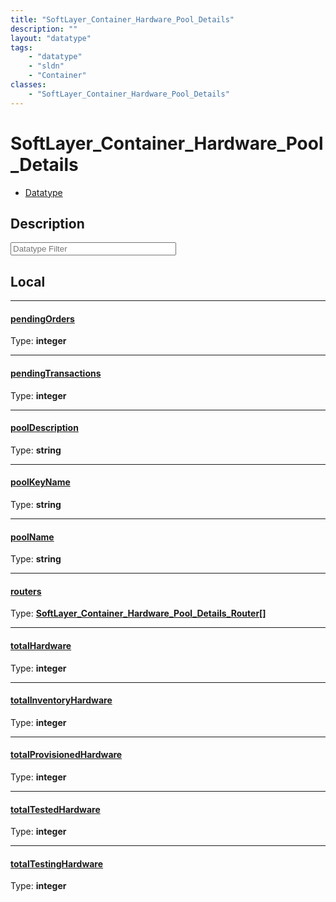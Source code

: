 ```yaml
---
title: "SoftLayer_Container_Hardware_Pool_Details"
description: ""
layout: "datatype"
tags:
    - "datatype"
    - "sldn"
    - "Container"
classes:
    - "SoftLayer_Container_Hardware_Pool_Details"
---
```


# SoftLayer_Container_Hardware_Pool_Details
<div id='service-datatype'>
    <ul id='sldn-reference-tabs'>
        <li id='datatype'> <a href='/reference/datatypes/SoftLayer_Container_Hardware_Pool_Details' >Datatype</a></li>
    </ul>
</div>

## Description 








<!-- Filer BEGIN -->
<div class="view-filters">
        <div class="clearfix">
            <div class="search-input-box">
                <input placeholder="Datatype Filter" onkeyup="titleSearch(inputId='prop-input', divId='properties', elementClass='prop-row')" 
                    type="text" id="prop-input" value="" size="30" maxlength="128" class="form-text">
            </div>
        </div>
</div>
<!-- Filer END -->

<div id="properties" class="content">
<div id="localProperties" class="prop-content" >

## Local
<div class="prop-row">

-----
[pendingOrders]: #pendingorders
#### [pendingOrders]
  
<span class="type-label">Type: </span>**integer**  



</div>
<div class="prop-row">

-----
[pendingTransactions]: #pendingtransactions
#### [pendingTransactions]
  
<span class="type-label">Type: </span>**integer**  



</div>
<div class="prop-row">

-----
[poolDescription]: #pooldescription
#### [poolDescription]
  
<span class="type-label">Type: </span>**string**  



</div>
<div class="prop-row">

-----
[poolKeyName]: #poolkeyname
#### [poolKeyName]
  
<span class="type-label">Type: </span>**string**  



</div>
<div class="prop-row">

-----
[poolName]: #poolname
#### [poolName]
  
<span class="type-label">Type: </span>**string**  



</div>
<div class="prop-row">

-----
[routers]: #routers
#### [routers]
  
<span class="type-label">Type: </span>**<a href='/reference/datatypes/SoftLayer_Container_Hardware_Pool_Details_Router'>SoftLayer_Container_Hardware_Pool_Details_Router[] </a>**  



</div>
<div class="prop-row">

-----
[totalHardware]: #totalhardware
#### [totalHardware]
  
<span class="type-label">Type: </span>**integer**  



</div>
<div class="prop-row">

-----
[totalInventoryHardware]: #totalinventoryhardware
#### [totalInventoryHardware]
  
<span class="type-label">Type: </span>**integer**  



</div>
<div class="prop-row">

-----
[totalProvisionedHardware]: #totalprovisionedhardware
#### [totalProvisionedHardware]
  
<span class="type-label">Type: </span>**integer**  



</div>
<div class="prop-row">

-----
[totalTestedHardware]: #totaltestedhardware
#### [totalTestedHardware]
  
<span class="type-label">Type: </span>**integer**  



</div>
<div class="prop-row">

-----
[totalTestingHardware]: #totaltestinghardware
#### [totalTestingHardware]
  
<span class="type-label">Type: </span>**integer**  



</div>
</div>
<!-- LOCAL PROPERTY END -->

</div>


